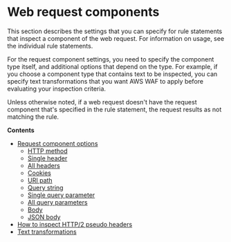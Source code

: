 # Web request components<a name="waf-rule-statement-fields"></a>

This section describes the settings that you can specify for rule statements that inspect a component of the web request\. For information on usage, see the individual rule statements\. 

For the request component settings, you need to specify the component type itself, and additional options that depend on the type\. For example, if you choose a component type that contains text to be inspected, you can specify text transformations that you want AWS WAF to apply before evaluating your inspection criteria\. 

Unless otherwise noted, if a web request doesn't have the request component that's specified in the rule statement, the request results as not matching the rule\.

**Contents**
+ [Request component options](waf-rule-statement-fields-list.md)
  + [HTTP method](waf-rule-statement-fields-list.md#waf-rule-statement-request-component-http-method)
  + [Single header](waf-rule-statement-fields-list.md#waf-rule-statement-request-component-single-header)
  + [All headers](waf-rule-statement-fields-list.md#waf-rule-statement-request-component-headers)
  + [Cookies](waf-rule-statement-fields-list.md#waf-rule-statement-request-component-cookies)
  + [URI path](waf-rule-statement-fields-list.md#waf-rule-statement-request-component-uri-path)
  + [Query string](waf-rule-statement-fields-list.md#waf-rule-statement-request-component-query-string)
  + [Single query parameter](waf-rule-statement-fields-list.md#waf-rule-statement-request-component-single-query-param)
  + [All query parameters](waf-rule-statement-fields-list.md#waf-rule-statement-request-component-all-query-params)
  + [Body](waf-rule-statement-fields-list.md#waf-rule-statement-request-component-body)
  + [JSON body](waf-rule-statement-fields-list.md#waf-rule-statement-request-component-json-body)
+ [How to inspect HTTP/2 pseudo headers](waf-rule-statement-request-components-for-http2-pseudo-headers.md)
+ [Text transformations](waf-rule-statement-transformation.md)